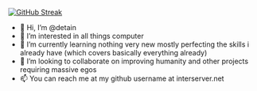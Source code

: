 [![GitHub Streak](https://streak-stats.demolab.com?user=detain&theme=tokyonight_duo&border_radius=4.5)](https://git.io/streak-stats)

- 👋 Hi, I’m @detain
- 👀 I’m interested in all things computer
- 🌱 I’m currently learning nothing very new mostly perfecting the skills i already have (which covers basically everything already)
- 💞️ I’m looking to collaborate on improving humanity and other projects requiring massive egos
- 📫 You can reach me at my github username at interserver.net

<!---
detain/detain is a ✨ special ✨ repository because its `README.md` (this file) appears on your GitHub profile.
You can click the Preview link to take a look at your changes.
--->



